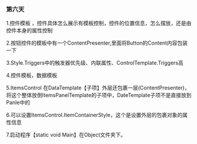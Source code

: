 ﻿### 第六天

1.控件模板 ，控件具体怎么展示有模板控制，控件的位置信息，怎么摆放，还是由控件本身的属性控制

2.按钮控件的模板中有一个ContentPresenter,里面将Button的Content内容包装一下

3.Style.Triggers中的触发器优先级、内联属性、ControlTemplate.Triggers高

4.控件模板，数据模板 

5.ItemsControl 在DataTemplate【子项】外层还包裹一层(ContentPresenter)，将这个整体放倒ItemsPanelTemplate的子项中，DateTemplate子项不是直接放到Panle中的

6.可以设置ItemsControl.ItemContainerStyle，这个是设置外层的包裹对象的属性信息

7.启动程序【static void Main】在Object文件夹下。